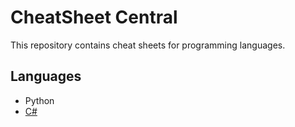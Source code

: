 # CheatSheet Central

This repository contains cheat sheets for programming languages.

## Languages

- Python
- [C#](https://github.com/shoaibulhaque/CheatSheets/blob/main/C%23-CheatsSheet.md)




